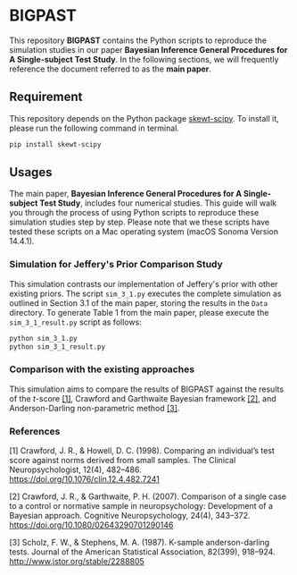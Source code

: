 # BIGPAST

This repository **BIGPAST** contains the Python scripts to reproduce the simulation studies in our paper **Bayesian Inference General Procedures for A Single-subject Test Study**. In the following sections, we will frequently reference the document referred to as the **main paper**.

## Requirement

This repository depends on the Python package [skewt-scipy](https://pypi.org/project/skewt-scipy/). To install it, please run the following command in terminal.

```bash
pip install skewt-scipy
```

## Usages

The main paper, **Bayesian Inference General Procedures for A Single-subject Test Study**, includes four numerical studies. This guide will walk you through the process of using Python scripts to reproduce these simulation studies step by step. Please note that we these scripts have tested these scripts on a Mac operating system (macOS Sonoma Version 14.4.1).

### Simulation for Jeffery's Prior Comparison Study

This simulation contrasts our implementation of Jeffery's prior with other existing priors. The script `sim_3_1.py` executes the complete simulation as outlined in Section 3.1 of the main paper, storing the results in the `Data` directory. To generate Table 1 from the main paper, please execute the `sim_3_1_result.py` script as follows:

```bash
python sim_3_1.py
python sim_3_1_result.py
```

### Comparison with the existing approaches

This simulation aims to compare the results of BIGPAST against the results of the $t$-score [[1]](#1), Crawford and Garthwaite Bayesian framework [[2]](#2), and Anderson-Darling non-parametric method [[3]](#3).

### References

<a id="1">[1]</a>
Crawford, J. R., & Howell, D. C. (1998). Comparing an individual’s test score against norms derived
from small samples. The Clinical Neuropsychologist, 12(4), 482–486. <https://doi.org/10.1076/clin.12.4.482.7241>

<a id="2">[2]</a>
Crawford, J. R., & Garthwaite, P. H. (2007). Comparison of a single case to a control or normative sample in neuropsychology: Development of a Bayesian approach. Cognitive Neuropsychology, 24(4), 343–372. <https://doi.org/10.1080/02643290701290146>

<a id="3">[3]</a>
Scholz, F. W., & Stephens, M. A. (1987). K-sample anderson-darling tests. Journal of the American Statistical Association, 82(399), 918–924. <http://www.jstor.org/stable/2288805>
